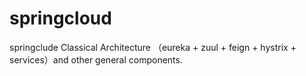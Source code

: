 # springcloud
springclude Classical Architecture （eureka + zuul + feign + hystrix + services）and other general components.
